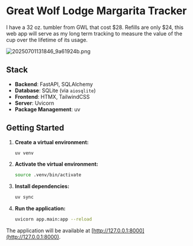 # Great Wolf Lodge Margarita Tracker

I have a 32 oz. tumbler from GWL that cost $28. Refills are only $24, this web app will serve as my long term tracking to measure the value of the cup over the lifetime of its usage.

![20250701131846_9a61924b.png](https://cdn.statically.io/gh/pypeaday/images.pype.dev/main/blog-media/20250701131846_9a61924b.png)

## Stack

- **Backend**: FastAPI, SQLAlchemy
- **Database**: SQLite (via `aiosqlite`)
- **Frontend**: HTMX, TailwindCSS
- **Server**: Uvicorn
- **Package Management**: uv

## Getting Started

1.  **Create a virtual environment:**
    ```bash
    uv venv
    ```

2.  **Activate the virtual environment:**
    ```bash
    source .venv/bin/activate
    ```

3.  **Install dependencies:**
    ```bash
    uv sync
    ```

4.  **Run the application:**
    ```bash
    uvicorn app.main:app --reload
    ```

The application will be available at [http://127.0.0.1:8000](http://127.0.0.1:8000).